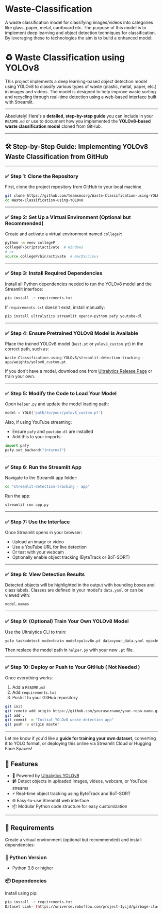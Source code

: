 # Waste-Classification
A waste classification model for classifying images/videos into categories like glass, paper, metal, cardboard etc.  The purpose of this model is to implement deep learning and object detection techniques for classification. By leveraging these to technologies the aim is to build a enhanced model.

# ♻️ Waste Classification using YOLOv8

This project implements a deep learning-based object detection model using YOLOv8 to classify various types of waste (plastic, metal, paper, etc.) in images and videos. The model is designed to help improve waste sorting and recycling through real-time detection using a web-based interface built with Streamlit.

---
Absolutely! Here's a **detailed, step-by-step guide** you can include in your `README.md` or use to document how you implemented the **YOLOv8-based waste classification model** cloned from GitHub.

---

## 🛠️ Step-by-Step Guide: Implementing YOLOv8 Waste Classification from GitHub

---

### ✅ **Step 1: Clone the Repository**

First, clone the project repository from GitHub to your local machine.

```bash
git clone https://github.com/teamsmcorg/Waste-Classification-using-YOLOv8.git
cd Waste-Classification-using-YOLOv8
```

---

### ✅ **Step 2: Set Up a Virtual Environment (Optional but Recommended)**

Create and activate a virtual environment named `collegeP`:

```bash
python -m venv collegeP
collegeP\Scripts\activate  # Windows
# or
source collegeP/bin/activate  # macOS/Linux
```

---

### ✅ **Step 3: Install Required Dependencies**

Install all Python dependencies needed to run the YOLOv8 model and the Streamlit interface:

```bash
pip install -r requirements.txt
```

If `requirements.txt` doesn't exist, install manually:

```bash
pip install ultralytics streamlit opencv-python pafy youtube-dl
```

---

### ✅ **Step 4: Ensure Pretrained YOLOv8 Model is Available**

Place the trained YOLOv8 model (`best.pt` or `yolov8_custom.pt`) in the correct path, such as:

```
Waste-Classification-using-YOLOv8/streamlit-detection-tracking - app/weights/yolov8_custom.pt
```

If you don't have a model, download one from [Ultralytics Release Page](https://github.com/ultralytics/assets/releases) or train your own.

---

### ✅ **Step 5: Modify the Code to Load Your Model**

Open `helper.py` and update the model loading path:

```python
model = YOLO('path/to/your/yolov8_custom.pt')
```

Also, if using YouTube streaming:

* Ensure `pafy` and `youtube-dl` are installed
* Add this to your imports:

```python
import pafy
pafy.set_backend("internal")
```

---

### ✅ **Step 6: Run the Streamlit App**

Navigate to the Streamlit app folder:

```bash
cd "streamlit-detection-tracking - app"
```

Run the app:

```bash
streamlit run app.py
```

---

### ✅ **Step 7: Use the Interface**

Once Streamlit opens in your browser:

* Upload an image or video
* Use a YouTube URL for live detection
* Or test with your webcam
* Optionally enable object tracking (ByteTrack or BoT-SORT)

---

### ✅ **Step 8: View Detection Results**

Detected objects will be highlighted in the output with bounding boxes and class labels. Classes are defined in your model's `data.yaml` or can be viewed with:

```python
model.names
```

---

### ✅ **Step 9: (Optional) Train Your Own YOLOv8 Model**

Use the Ultralytics CLI to train:

```bash
yolo task=detect mode=train model=yolov8n.pt data=your_data.yaml epochs=50 imgsz=640
```

Then replace the model path in `helper.py` with your new `.pt` file.

---

### ✅ **Step 10: Deploy or Push to Your GitHub** ( Not Needed )

Once everything works:

1. Add a `README.md`
2. Add `requirements.txt`
3. Push it to your GitHub repository

```bash
git init
git remote add origin https://github.com/yourusername/your-repo-name.git
git add .
git commit -m "Initial YOLOv8 waste detection app"
git push -u origin master
```

---

Let me know if you'd like a **guide for training your own dataset**, converting it to YOLO format, or deploying this online via Streamlit Cloud or Hugging Face Spaces!

## 🚀 Features

- 🧠 Powered by [Ultralytics YOLOv8](https://github.com/ultralytics/ultralytics)
- 📹 Detect objects in uploaded images, videos, webcam, or YouTube streams
- ⚡ Real-time object tracking using ByteTrack and BoT-SORT
- 🌐 Easy-to-use Streamlit web interface
- 📦 Modular Python code structure for easy customization

---

## 🧱 Requirements

Create a virtual environment (optional but recommended) and install dependencies:

### 🔧 Python Version
- Python 3.8 or higher

### 📦 Dependencies

Install using pip:

```bash
pip install -r requirements.txt
Dataset Link- (https://universe.roboflow.com/project-1ycjd/garbage-classification-jxps3/dataset)
